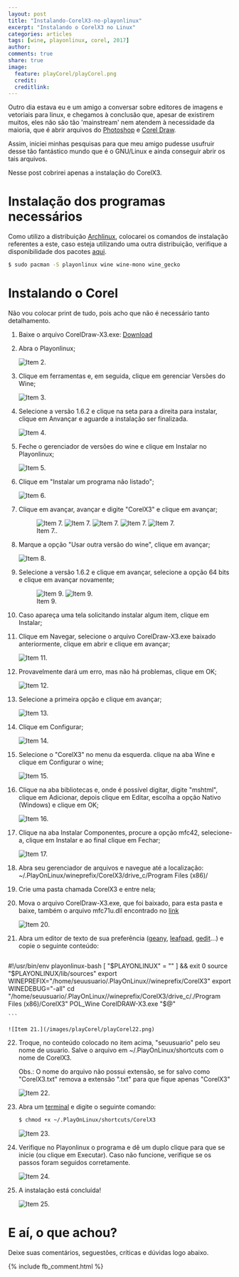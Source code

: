 ```yaml
---
layout: post
title: "Instalando-CorelX3-no-playonlinux"
excerpt: "Instalando o CorelX3 no Linux"
categories: articles
tags: [wine, playonlinux, corel, 2017]
author:
comments: true
share: true
image:
  feature: playCorel/playCorel.png
  credit:
  creditlink:
---
```


<div id="fb-root"></div>
<script>(function(d, s, id) {
  var js, fjs = d.getElementsByTagName(s)[0];
  if (d.getElementById(id)) return;
  js = d.createElement(s); js.id = id;
  js.src = "//connect.facebook.net/pt_BR/all.js#xfbml=1&version=v2.5&appId=541394239351629";
  fjs.parentNode.insertBefore(js, fjs);
}(document, 'script', 'facebook-jssdk'));</script>

Outro dia estava eu e um amigo a conversar sobre editores de imagens e vetoriais
para linux, e chegamos à conclusão que, apesar de existirem muitos, eles não
são tão 'mainstream' nem atendem à necessidade da maioria, que é abrir arquivos
do [Photoshop](http://www.adobe.com/br/products/photoshop.html) e [Corel Draw](http://www.corel.com/br/).

Assim, iniciei minhas pesquisas para que meu amigo pudesse usufruir desse tão
fantástico mundo que é o GNU/Linux e ainda conseguir abrir os tais arquivos.

Nesse post cobrirei apenas a instalação do CorelX3.

# Instalação dos programas necessários

Como utilizo a distribuição [Archlinux](https://www.archlinux-br.org/),
colocarei os comandos de instalação referentes a este, caso esteja utilizando
uma outra distribuição, verifique a disponibilidade dos pacotes [aqui](https://www.playonlinux.com/en/download.html).

```bash
$ sudo pacman -S playonlinux wine wine-mono wine_gecko
```

# Instalando o Corel

Não vou colocar print de tudo, pois acho que não é necessário tanto
detalhamento.

1. Baixe o arquivo CorelDraw-X3.exe: [Download](https://drive.google.com/file/d/0B894M0Ei0LchbVlMR3VkaHYwd3c/view)

2. Abra o Playonlinux;

     ![Item 2.](/images/playCorel/playCorel01.png)

3. Clique em ferramentas e, em seguida, clique em gerenciar Versões do Wine;

    ![Item 3.](/images/playCorel/playCorel02.png)

4. Selecione a versão 1.6.2 e clique na seta para a direita para instalar,
   clique em Anvançar e aguarde a instalação ser finalizada.

    ![Item 4.](/images/playCorel/playCorel03.png)

5. Feche o gerenciador de versões do wine e clique em Instalar no Playonlinux;

    ![Item 5.](/images/playCorel/playCorel04.png)

6. Clique em "Instalar um programa não listado";

    ![Item 6.](/images/playCorel/playCorel05.png)

7. Clique em avançar, avançar e digite "CorelX3" e clique em avançar;

    <figure class="third">
    	<img src="/images/playCorel/playCorel06.png" alt="Item 7.">
    	<img src="/images/playCorel/playCorel07.png" alt="Item 7.">
    	<img src="/images/playCorel/playCorel08.png" alt="Item 7.">
    	<img src="/images/playCorel/playCorel09.png" alt="Item 7.">
    	<img src="/images/playCorel/playCorel10.png" alt="Item 7.">
    	<figcaption>Item 7..</figcaption>
    </figure>

8. Marque a opção "Usar outra versão do wine", clique em avançar;

    ![Item 8.](/images/playCorel/playCorel11.png)

9. Selecione a versão 1.6.2 e clique em avançar, selecione a opção 64 bits e
   clique em avançar novamente;

    <figure class="half">
    	<img src="/images/playCorel/playCorel12.png" alt="Item 9.">
    	<img src="/images/playCorel/playCorel13.png" alt="Item 9.">
    	<figcaption>Item 9.</figcaption>
    </figure>

10. Caso apareça uma tela solicitando instalar algum item, clique em Instalar;

11. Clique em Navegar, selecione o arquivo CorelDraw-X3.exe baixado
    anteriormente, clique em abrir e clique em avançar;

    ![Item 11.](/images/playCorel/playCorel14.png)

12. Provavelmente dará um erro, mas não há problemas, clique em OK;

    ![Item 12.](/images/playCorel/playCorel15.png)

13. Selecione a primeira opção e clique em avançar;

    ![Item 13.](/images/playCorel/playCorel16.png)

14. Clique em Configurar;

    ![Item 14.](/images/playCorel/playCorel17.png)

15. Selecione o "CorelX3" no menu da esquerda. clique na aba Wine e clique em
    Configurar o wine;

    ![Item 15.](/images/playCorel/playCorel18.png)

16. Clique na aba bibliotecas e, onde é possível digitar, digite "mshtml",
    clique em Adicionar, depois clique em Editar, escolha a opção Nativo
    (Windows) e clique em OK;

    ![Item 16.](/images/playCorel/playCorel19.png)

17. Clique na aba Instalar Componentes, procure a opção mfc42, selecione-a,
    clique em Instalar e ao final clique em Fechar;

    ![Item 17.](/images/playCorel/playCorel20.png)

18. Abra seu gerenciador de arquivos e navegue até a localização: ~/.PlayOnLinux/wineprefix/CorelX3/drive_c/Program Files (x86)/


19. Crie uma pasta chamada CorelX3 e entre nela;


20. Mova o arquivo CorelDraw-X3.exe, que foi baixado, para esta pasta e baixe,
    também o arquivo mfc71u.dll encontrado no [link](https://drive.google.com/file/d/0B894M0Ei0LchUk1HYjVSLTNvaG8/view)

    ![Item 20.](/images/playCorel/playCorel21.png)

21. Abra um editor de texto de sua preferência ([geany](https://pt.wikipedia.org/wiki/Geany), [leafpad](https://pt.wikipedia.org/wiki/Leafpad), [gedit](https://pt.wikipedia.org/wiki/Gedit)...) e copie o seguinte conteúdo:

    ```bash

#!/usr/bin/env playonlinux-bash
[ "$PLAYONLINUX" = "" ] && exit 0
source "$PLAYONLINUX/lib/sources"
export WINEPREFIX="/home/seuusuario/.PlayOnLinux//wineprefix/CorelX3"
export WINEDEBUG="-all"
cd "/home/seuusuario/.PlayOnLinux//wineprefix/CorelX3/drive_c/./Program Files (x86)/CorelX3"
POL_Wine CorelDRAW-X3.exe "$@"

    ```

    ![Item 21.](/images/playCorel/playCorel22.png)

22. Troque, no conteúdo colocado no item acima, "seuusuario" pelo seu nome de
    usuario. Salve o arquivo em ~/.PlayOnLinux/shortcuts com o nome de CorelX3.

    Obs.: O nome do arquivo não possui extensão, se for salvo como "CorelX3.txt"
remova a extensão ".txt" para que fique apenas "CorelX3"

    ![Item 22.](/images/playCorel/playCorel23.png)

23. Abra um [terminal](https://help.ubuntu.com/kubuntu/desktopguide/pt_BR/terminals.html) e digite o seguinte comando:

    ```bash
    $ chmod +x ~/.PlayOnLinux/shortcuts/CorelX3
    ```

    ![Item 23.](/images/playCorel/playCorel24.png)

24. Verifique no Playonlinux o programa e dê um duplo clique para que se inicie
    (ou clique em Executar). Caso não funcione, verifique se os passos foram
    seguidos corretamente.

    ![Item 24.](/images/playCorel/playCorel25.png)

25. A instalação está concluída!

    ![Item 25.](/images/playCorel/playCorel26.png)

# E aí, o que achou?

Deixe suas comentários, seguestões, críticas e dúvidas logo abaixo.

{% include fb_comment.html %}
